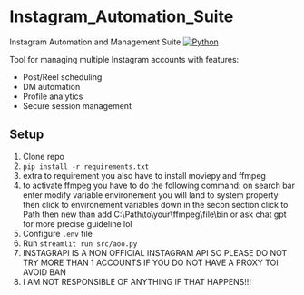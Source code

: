 # Instagram_Automation_Suite
Instagram Automation and Management Suite
[![Python](https://img.shields.io/badge/Python-3.10%2B-blue)](https://python.org)

Tool for managing multiple Instagram accounts with features:
- Post/Reel scheduling
- DM automation
- Profile analytics
- Secure session management

## Setup
1. Clone repo
2. `pip install -r requirements.txt`
3. extra to requirement you also have to install moviepy and ffmpeg
4. to activate ffmpeg you have to do the following command:
   on search bar enter modify variable environement
   you will land to system property then click to environement variables
   down in the secon section click to Path then new than add C:\Path\to\your\ffmpeg\file\bin
   or ask chat gpt for more precise guideline lol
6. Configure `.env` file
7. Run `streamlit run src/aoo.py`
8. INSTAGRAPI IS A NON OFFICIAL INSTAGRAM API SO PLEASE DO NOT TRY MORE THAN 1 ACCOUNTS IF YOU DO NOT HAVE A PROXY TOI AVOID BAN
9. I AM NOT RESPONSIBLE OF ANYTHING IF THAT HAPPENS!!!
